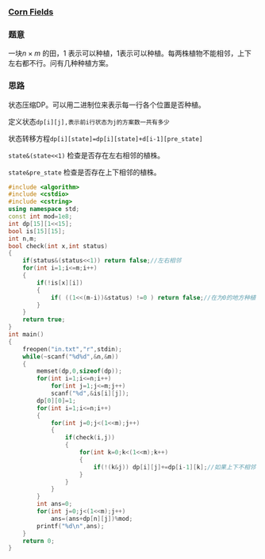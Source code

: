 ### [Corn Fields](https://vjudge.net/problem/POJ-3254#author=342705814)

### 题意

一块$n\times m$ 的田，$1$ 表示可以种植，$1$表示可以种植。每两株植物不能相邻，上下左右都不行。问有几种种植方案。

### 思路

状态压缩DP。可以用二进制位来表示每一行各个位置是否种植。

定义状态`dp[i][j],表示前i行状态为j的方案数一共有多少`

状态转移方程`dp[i][state]=dp[i][state]+d[i-1][pre_state]`

`state&(state<<1)` 检查是否存在左右相邻的植株。

`state&pre_state` 检查是否存在上下相邻的植株。

```cpp
#include <algorithm>
#include <cstdio>
#include <cstring>
using namespace std;
const int mod=1e8;
int dp[15][1<<15];
bool is[15][15];
int n,m;
bool check(int x,int status)
{
    if(status&(status<<1)) return false;//左右相邻
    for(int i=1;i<=m;i++)
    {
        if(!is[x][i])
        {
            if( ((1<<(m-i))&status) !=0 ) return false;//在为0的地方种植
        }
    }
    return true;
}
int main()
{
    freopen("in.txt","r",stdin);
    while(~scanf("%d%d",&n,&m))
    {
        memset(dp,0,sizeof(dp));
        for(int i=1;i<=n;i++)
            for(int j=1;j<=m;j++)
            scanf("%d",&is[i][j]);
        dp[0][0]=1;
        for(int i=1;i<=n;i++)
        {
            for(int j=0;j<(1<<m);j++)
            {
                if(check(i,j))
                {
                    for(int k=0;k<(1<<m);k++)
                    {
                        if(!(k&j)) dp[i][j]+=dp[i-1][k];//如果上下不相邻
                    }
                }
            }
        }
        int ans=0;
        for(int j=0;j<(1<<m);j++)
            ans=(ans+dp[n][j])%mod;
        printf("%d\n",ans);
    }
    return 0;
}
```

